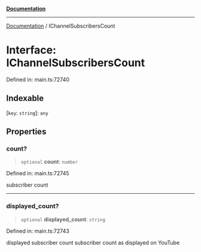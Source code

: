 [**Documentation**](../README.md)

***

[Documentation](../README.md) / IChannelSubscribersCount

# Interface: IChannelSubscribersCount

Defined in: main.ts:72740

## Indexable

\[`key`: `string`\]: `any`

## Properties

### count?

> `optional` **count**: `number`

Defined in: main.ts:72745

subscriber count

***

### displayed\_count?

> `optional` **displayed\_count**: `string`

Defined in: main.ts:72743

displayed subscriber count
subscriber count as displayed on YouTube
